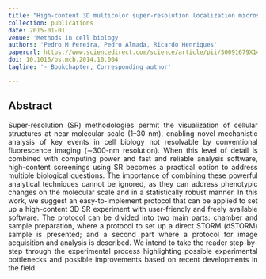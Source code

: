 ```yaml
---
title: "High-content 3D multicolor super-resolution localization microscopy"
collection: publications
date: 2015-01-01
venue: 'Methods in cell biology'
authors: 'Pedro M Pereira, Pedro Almada, Ricardo Henriques'
paperurl: https://www.sciencedirect.com/science/article/pii/S0091679X14000053
doi: 10.1016/bs.mcb.2014.10.004
tagline: '- Bookchapter, Corresponding author'

---
```


<h2> Abstract </h2>
<p align= "justify">
Super-resolution (SR) methodologies permit the visualization of cellular structures at near-molecular scale (1–30 nm), enabling novel mechanistic analysis of key events in cell biology not resolvable by conventional fluorescence imaging (∼300-nm resolution). When this level of detail is combined with computing power and fast and reliable analysis software, high-content screenings using SR becomes a practical option to address multiple biological questions. The importance of combining these powerful analytical techniques cannot be ignored, as they can address phenotypic changes on the molecular scale and in a statistically robust manner. In this work, we suggest an easy-to-implement protocol that can be applied to set up a high-content 3D SR experiment with user-friendly and freely available software. The protocol can be divided into two main parts: chamber and sample preparation, where a protocol to set up a direct STORM (dSTORM) sample is presented; and a second part where a protocol for image acquisition and analysis is described. We intend to take the reader step-by-step through the experimental process highlighting possible experimental bottlenecks and possible improvements based on recent developments in the field.
